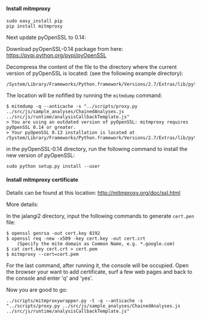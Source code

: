 #### Install mitmproxy
```
sudo easy_install pip
pip install mitmproxy
```

Next update pyOpenSSL to 0.14:

Download pyOpenSSL-0.14 package from here:
https://pypi.python.org/pypi/pyOpenSSL

Decompress the content of the file to the directory where the current version of pyOpenSSL is located:
(see the following example directory):
```
/System/Library/Frameworks/Python.framework/Versions/2.7/Extras/lib/python
```

The location will be nofified by running the ```mitmdump``` command:
```
$ mitmdump -q --anticache -s "../scripts/proxy.py ../src/js/sample_analyses/ChainedAnalyses.js ../src/js/runtime/analysisCallbackTemplate.js"
> You are using an outdated version of pyOpenSSL: mitmproxy requires pyOpenSSL 0.14 or greater.
> Your pyOpenSSL 0.13 installation is located at /System/Library/Frameworks/Python.framework/Versions/2.7/Extras/lib/python/OpenSSL
```

in the pyOpenSSL-0.14 directory, run the following command to install the new version of pyOpenSSL:
```
sudo python setup.py install --user
```

#### Install mitmproxy certificate
Details can be found at this location:
http://mitmproxy.org/doc/ssl.html

More details:

In the jalangi2 directory, input the following commands to generate ```cert.pen``` file:
```
$ openssl genrsa -out cert.key 8192
$ openssl req -new -x509 -key cert.key -out cert.crt
    (Specify the mitm domain as Common Name, e.g. *.google.com)
$ cat cert.key cert.crt > cert.pem
$ mitmproxy --cert=cert.pem
```
For the last command, after running it, the console will be occupied.
Open the browser your want to add certificate, surf a few web pages
and back to the console and enter 'q' and 'yes'.

Now you are good to go:
```
../scripts/mitmproxywrapper.py -t -q --anticache -s "../scripts/proxy.py ../src/js/sample_analyses/ChainedAnalyses.js ../src/js/runtime/analysisCallbackTemplate.js"
```
